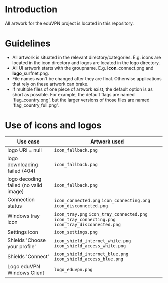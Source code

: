 # Introduction
All artwork for the eduVPN project is located in this repository.

# Guidelines
* All artwork is situated in the relevant directory/categories. E.g. icons are located in the icon directory and logos are located in the logo directory.
* All UI artwork starts with the groupname. E.g. **icon**_connect.png and **logo**_surfnet.png.
* File names won't be changed after they are final. Otherwise applications that rely on these artwork can brake.
* If multiple files of one piece of artwork exist, the default option is as short as possible. For example, the default flags are named 'flag_country.png', but the larger versions of those files are named 'flag_country_full.png'.

# Use of icons and logos

| Use case | Artwork used | 
| --- | --- |
| logo URI = null | `icon_fallback.png` |
| logo downloading failed (404) | `icon_fallback.png` |
| logo decoding failed (no valid image) | `icon_fallback.png` |
| Connection status | `icon_connected.png` `icon_connecting.png` `icon_disconnected.png` |
| Windows tray icon | `icon_tray.png` `icon_tray_connected.png` `icon_tray_connecting.png` `icon_tray_disconnected.png` |
| Settings icon | `icon_settings.png` |
| Shields 'Choose your profile' | `icon_shield_internet_white.png` `icon_shield_access_white.png` |
| Shields 'Connect' | `icon_shield_internet_blue.png` `icon_shield_access_blue.png` |
| Logo eduVPN Windows Client | `logo_eduvpn.png` |